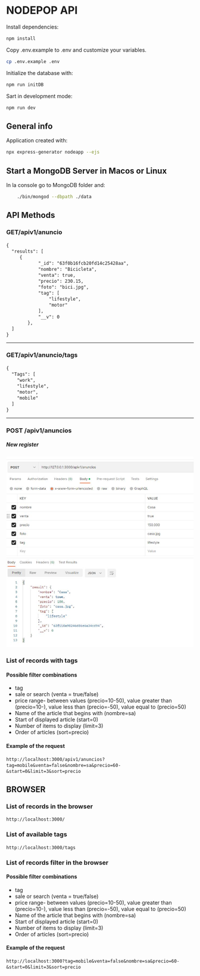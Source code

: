 # NODEPOP API
Install dependencies:
```sh
npm install
```

Copy .env.example to .env and customize your variables.

```sh
cp .env.example .env
```

Initialize the database with:

```sh
npm run initDB
```


Sart in development mode:
```sh
npm run dev
```
## General info

Application created with:

```sh
npx express-generator nodeapp --ejs
```

## Start a MongoDB Server in Macos or Linux

In la console go to MongoDB folder and:

```sh
    ./bin/mongod --dbpath ./data
```

## API Methods

### GET/apiv1/anuncio
```
{
  "results": [
     {
            "_id": "63f0b16fcb20fd14c25428aa",
            "nombre": "Bicicleta",
            "venta": true,
            "precio": 230.15,
            "foto": "bici.jpg",
            "tag": [
                "lifestyle",
                "motor"
            ],
            "__v": 0
        },
  ]  
} 
``` 
***
### GET/apiv1/anuncio/tags
```
{
  "Tags": [
    "work",
    "lifestyle",
    "motor",
    "mobile"
  ]
}
```
***
### POST /apiv1/anuncios
##### New register

![New register](/public/images/document/NewAnuncio.JPG)

### List of records with tags
#### Possible filter combinations
* tag
* sale or search (venta = true/false)
* price range- between values (precio=10-50),
value greater than (precio=10-), 
value less than (precio=-50), value equal to (precio=50)
* Name of the article that begins with (nombre=sa)
* Start of displayed article (start=0)
* Number of items to display (limit=3)
* Order of articles (sort=precio)

#### Example of the request
```
http://localhost:3000/apiv1/anuncios?tag=mobile&venta=false&nombre=sa&precio=60-&start=0&limit=3&sort=precio
```


## BROWSER

### List of records in the browser
```
http://localhost:3000/
```
### List of available tags
```
http://localhost:3000/tags
```
### List of records filter in the browser

#### Possible filter combinations
* tag
* sale or search (venta = true/false)
* price range- between values (precio=10-50),
value greater than (precio=10-), 
value less than (precio=-50), value equal to (precio=50)
* Name of the article that begins with (nombre=sa)
* Start of displayed article (start=0)
* Number of items to display (limit=3)
* Order of articles (sort=precio)

#### Example of the request
```
http://localhost:3000?tag=mobile&venta=false&nombre=sa&precio=60-&start=0&limit=3&sort=precio
